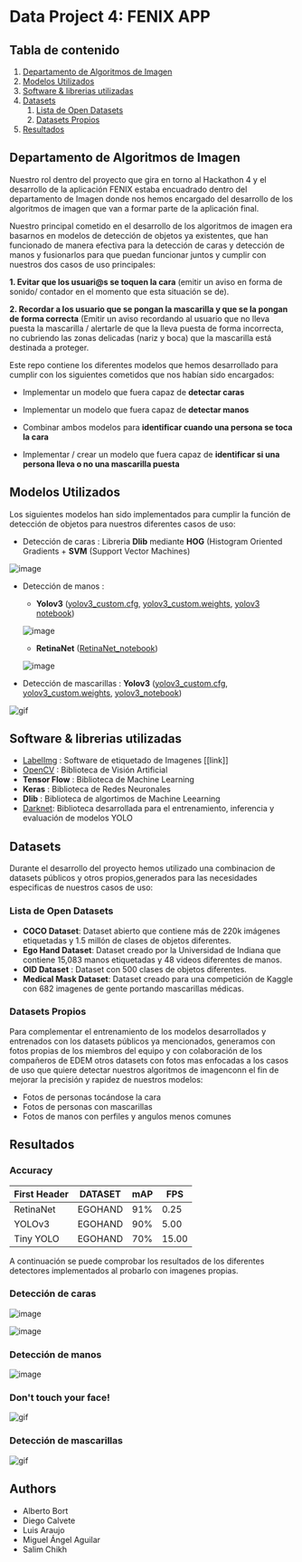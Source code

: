 # Data Project 4: FENIX APP 

## Tabla de contenido

1. [Departamento de Algoritmos de Imagen](#departamento)
2. [Modelos Utilizados](#modelos)
3. [Software & librerias utilizadas](#software)
4. [Datasets](#datasets)
    1. [Lista de Open Datasets](#opendata)
    2. [Datasets Propios](#customdata)
5. [Resultados](#resultados)


## Departamento de Algoritmos de Imagen <a name="departamento"></a>

Nuestro rol dentro del proyecto que gira en torno al Hackathon 4 y el desarrollo de la aplicación FENIX estaba encuadrado dentro del departamento de Imagen donde nos hemos encargado del desarrollo de los algoritmos de imagen que van a formar parte de la aplicación final. 

Nuestro principal cometido en el desarrollo de los algoritmos de imagen era basarnos en modelos de detección de objetos ya existentes, que han funcionado de manera efectiva para la detección de caras y detección de manos y fusionarlos para que puedan funcionar juntos y cumplir con nuestros dos casos de uso principales:
 
**1. Evitar que los usuari@s se toquen la cara** (emitir un aviso en forma de sonido/ contador en el momento que esta situación se de).
 
**2. Recordar a los usuario que se pongan la mascarilla y que se la pongan de forma correcta** (Emitir un aviso recordando al usuario que no lleva puesta la mascarilla / alertarle de que la lleva puesta de forma incorrecta, no cubriendo las zonas delicadas (nariz y boca) que la mascarilla está destinada a proteger.
 
Este repo contiene los diferentes modelos que hemos desarrollado para cumplir con los siguientes cometidos que nos habían sido encargados:

* Implementar un modelo que fuera capaz de **detectar caras**
 
* Implementar un modelo que fuera capaz de **detectar manos**
 
* Combinar ambos modelos para **identificar cuando una persona se toca la cara**
 
* Implementar / crear un modelo que fuera capaz de **identificar si una persona lleva o no una mascarilla puesta**

## Modelos Utilizados <a name="modelos"></a>

Los siguientes modelos han sido implementados para cumplir la función de detección de objetos para nuestros diferentes casos de uso:

* Detección de caras : Libreria **Dlib** mediante **HOG** (Histogram Oriented Gradients + **SVM** (Support Vector Machines)


![image](https://github.com/diecalsa-EDEM/FenixCV/blob/facialDetection/src/cara.jpeg)

* Detección de manos : 
    - **Yolov3** ([yolov3_custom.cfg](https://drive.google.com/file/d/1-a38MrTHHTl9yyyZEwBdl4la8PEYFsXG/view?usp=sharing),  [yolov3_custom.weights](https://drive.google.com/open?id=1pg6S0rmhrcFV01EED9tgHnPo8yuNdxQ4), [yolov3 notebook](https://github.com/diecalsa-EDEM/FenixCV/blob/facialDetection/1.Training/Train_YOLOv3.ipynb))
    
   ![image](https://github.com/diecalsa-EDEM/FenixCV/blob/facialDetection/src/MA.jpeg)
    
    - **RetinaNet** ([RetinaNet_notebook](https://github.com/diecalsa-EDEM/FenixCV/blob/facialDetection/1.Training/Train_Retinanet_Salim.ipynb))
    
    ![image](https://github.com/diecalsa-EDEM/FenixCV/blob/facialDetection/src/hand-salim.jpeg)

* Detección de mascarillas : **Yolov3** ([yolov3_custom.cfg](https://drive.google.com/open?id=1CK-jXpu0Op8wOYJchklCD4I2YuLT91iG), [yolov3_custom.weights](https://drive.google.com/open?id=1i7vTsoPTx3UUIefgmco5MRHDgg6Nq9hI), [yolov3_notebook](https://drive.google.com/open?id=1nUwsYnNTgkRei3AhK1AVCWDSHiQOBsdP))

![gif](https://github.com/diecalsa-EDEM/FenixCV/blob/facialDetection/src/MaskDetection.gif)


## Software & librerias utilizadas <a name="software"></a>

* [LabelImg](https://github.com/tzutalin/labelImg) : Software de etiquetado de Imagenes [[link]]
* [OpenCV](https://github.com/opencv/opencv) : Biblioteca de Visión Artificial
* **Tensor Flow** : Biblioteca de Machine Learning
* **Keras** : Biblioteca de Redes Neuronales
* **Dlib** : Biblioteca de algortimos de Machine Leearning
* [Darknet](https://github.com/AlexeyAB/darknet): Biblioteca desarrollada para el entrenamiento, inferencia y evaluación de modelos YOLO 

## Datasets <a name="datasets"></a>

Durante el desarrollo del proyecto hemos utilizado una combinacion de datasets públicos y otros propios,generados para las necesidades especificas de nuestros casos de uso:

### Lista de Open Datasets <a name="opendata"></a>

* **COCO Dataset**: Dataset abierto que contiene más de 220k imágenes etiquetadas y 1.5 millón de clases de objetos diferentes.
* **Ego Hand Dataset**: Dataset creado por la Universidad de Indiana que contiene 15,083 manos etiquetadas y 48 videos diferentes de manos.
* **OID Dataset** : Dataset con 500 clases de objetos diferentes.
* **Medical Mask Dataset**: Dataset creado para una competición de Kaggle con 682 imagenes de gente portando mascarillas médicas.

### Datasets Propios <a name="customdata"></a>

Para complementar el entrenamiento de los modelos desarrollados y entrenados con los datasets públicos ya mencionados, generamos con fotos propias de los miembros del equipo y con colaboración de los compañeros de EDEM otros datasets con fotos mas enfocadas a los casos de uso que quiere detectar nuestros algoritmos de imagenconn el fin de mejorar la precisión y rapidez de nuestros modelos:

* Fotos de personas tocándose la cara
* Fotos de personas con mascarillas
* Fotos de manos con perfiles y angulos menos comunes


## Resultados <a name="resultados"></a>

### Accuracy 

| First Header  |    DATASET    |       mAP     |       FPS     | 
| ------------- | ------------- | ------------- | ------------- |
| RetinaNet     |    EGOHAND    |      91%      |      0.25     |
| YOLOv3        |    EGOHAND    |      90%      |      5.00     |
| Tiny YOLO     |    EGOHAND    |      70%      |      15.00    |

A continuación se puede comprobar los resultados de los diferentes detectores implementados al probarlo con imagenes propias.

### Detección de caras

![image](https://github.com/diecalsa-EDEM/FenixCV/blob/facialDetection/src/cara.jpeg)

![image](https://github.com/diecalsa-EDEM/FenixCV/blob/facialDetection/src/face-salim.jpeg)

### Detección de manos

![image](https://github.com/diecalsa-EDEM/FenixCV/blob/facialDetection/src/mano.jpeg)


### Don't touch your face!

![gif](https://github.com/diecalsa-EDEM/FenixCV/blob/facialDetection/src/DontTouchYourFace.gif)


### Detección de mascarillas

![gif](https://github.com/diecalsa-EDEM/FenixCV/blob/facialDetection/src/MaskDetection.gif)



## Authors
- Alberto Bort
- Diego Calvete
- Luis Araujo
- Miguel Ángel Aguilar
- Salim Chikh
